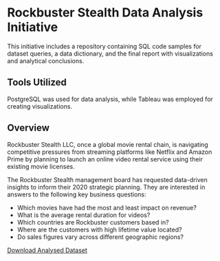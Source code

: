 # Rockbuster Stealth Data Analysis Initiative
This initiative includes a repository containing SQL code samples for dataset queries, a data dictionary, and the final report with visualizations and analytical conclusions.

## Tools Utilized
PostgreSQL was used for data analysis, while Tableau was employed for creating visualizations.

## Overview
Rockbuster Stealth LLC, once a global movie rental chain, is navigating competitive pressures from streaming platforms like Netflix and Amazon Prime by planning to launch an online video rental service using their existing movie licenses.

The Rockbuster Stealth management board has requested data-driven insights to inform their 2020 strategic planning. They are interested in answers to the following key business questions:
* Which movies have had the most and least impact on revenue?
* What is the average rental duration for videos?
* Which countries are Rockbuster customers based in?
* Where are the customers with high lifetime value located?
* Do sales figures vary across different geographic regions?
  
[Download Analysed Dataset](http://www.postgresqltutorial.com/wp-content/uploads/2019/05/dvdrental.zip)



